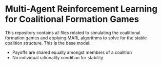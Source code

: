 # Multi-Agent Reinforcement Learning for Coalitional Formation Games

This repository contains all files related to simulating the coalitional formation games and applying MARL algorithms to solve for the stable coalition structure. This is the base model:

- Payoffs are shared equally amongst members of a coalition
- No individual rationality condition for stability
